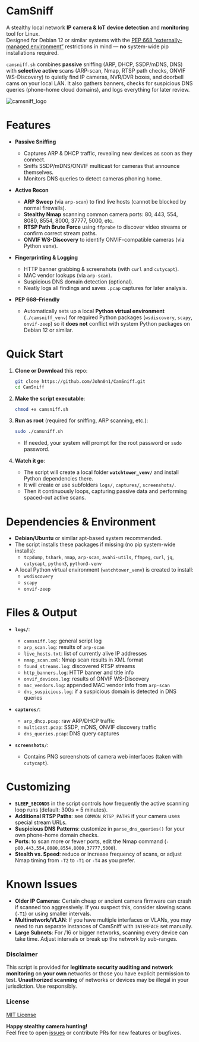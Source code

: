 # CamSniff
A stealthy local network **IP camera & IoT device detection** and **monitoring** tool for Linux.  
Designed for Debian 12 or similar systems with the [PEP 668 “externally-managed environment”](https://peps.python.org/pep-0668/) restrictions in mind — **no** system-wide pip installations required.

`camsniff.sh` combines **passive** sniffing (ARP, DHCP, SSDP/mDNS, DNS) with **selective active** scans (ARP-scan, Nmap, RTSP path checks, ONVIF WS-Discovery) to quietly find IP cameras, NVR/DVR boxes, and doorbell cams on your local LAN. It also gathers banners, checks for suspicious DNS queries (phone-home cloud domains), and logs everything for later review.

![camsniff_logo](https://github.com/user-attachments/assets/7de852a5-cb14-478d-91d5-2d6f604eedcd)

# Features

- **Passive Sniffing**  
  - Captures ARP & DHCP traffic, revealing new devices as soon as they connect.  
  - Sniffs SSDP/mDNS/ONVIF multicast for cameras that announce themselves.  
  - Monitors DNS queries to detect cameras phoning home.  

- **Active Recon**  
  - **ARP Sweep** (via `arp-scan`) to find live hosts (cannot be blocked by normal firewalls).  
  - **Stealthy Nmap** scanning common camera ports: 80, 443, 554, 8080, 8554, 8000, 37777, 5000, etc.  
  - **RTSP Path Brute Force** using `ffprobe` to discover video streams or confirm correct stream paths.  
  - **ONVIF WS-Discovery** to identify ONVIF-compatible cameras (via Python venv).  

- **Fingerprinting & Logging**  
  - HTTP banner grabbing & screenshots (with `curl` and `cutycapt`).  
  - MAC vendor lookups (via `arp-scan`).  
  - Suspicious DNS domain detection (optional).  
  - Neatly logs all findings and saves `.pcap` captures for later analysis.  

- **PEP 668–Friendly**  
  - Automatically sets up a local **Python virtual environment** (`./camsniff_venv`) for required Python packages (`wsdiscovery`, `scapy`, `onvif-zeep`) so it **does not** conflict with system Python packages on Debian 12 or similar.  

# Quick Start

1. **Clone or Download** this repo:
   ```bash
   git clone https://github.com/John0n1/CamSniff.git
   cd CamSniff
   ```

2. **Make the script executable**:
   ```bash
   chmod +x camsniff.sh
   ```

3. **Run as root** (required for sniffing, ARP scanning, etc.):
   ```bash
   sudo ./camsniff.sh
   ```
   - If needed, your system will prompt for the root password or `sudo` password.

4. **Watch it go**:
   - The script will create a local folder **`watchtower_venv/`** and install Python dependencies there.  
   - It will create or use subfolders `logs/`, `captures/`, `screenshots/`.  
   - Then it continuously loops, capturing passive data and performing spaced-out active scans.  

# Dependencies & Environment

- **Debian/Ubuntu** or similar apt-based system recommended.  
- The script installs these packages if missing (no pip system-wide installs):  
  - `tcpdump`, `tshark`, `nmap`, `arp-scan`, `avahi-utils`, `ffmpeg`, `curl`, `jq`, `cutycapt`, `python3`, `python3-venv`  
- A local Python virtual environment (`watchtower_venv`) is created to install:
  - `wsdiscovery`  
  - `scapy`  
  - `onvif-zeep`

# Files & Output

- **`logs/`**:  
  - `camsniff.log`: general script log  
  - `arp_scan.log`: results of `arp-scan`  
  - `live_hosts.txt`: list of currently alive IP addresses  
  - `nmap_scan.xml`: Nmap scan results in XML format  
  - `found_streams.log`: discovered RTSP streams  
  - `http_banners.log`: HTTP banner and title info  
  - `onvif_devices.log`: results of ONVIF WS-Discovery  
  - `mac_vendors.log`: appended MAC vendor info from `arp-scan`  
  - `dns_suspicious.log`: if a suspicious domain is detected in DNS queries  

- **`captures/`**:  
  - `arp_dhcp.pcap`: raw ARP/DHCP traffic  
  - `multicast.pcap`: SSDP, mDNS, ONVIF discovery traffic  
  - `dns_queries.pcap`: DNS query captures  

- **`screenshots/`**:  
  - Contains PNG screenshots of camera web interfaces (taken with `cutycapt`).  

# Customizing

- **`SLEEP_SECONDS`** in the script controls how frequently the active scanning loop runs (default: 300s = 5 minutes).  
- **Additional RTSP Paths**: see `COMMON_RTSP_PATHS` if your camera uses special stream URLs.  
- **Suspicious DNS Patterns**: customize in `parse_dns_queries()` for your own phone-home domain checks.  
- **Ports**: to scan more or fewer ports, edit the Nmap command (`-p80,443,554,8080,8554,8000,37777,5000`).  
- **Stealth vs. Speed**: reduce or increase frequency of scans, or adjust Nmap timing from `-T2` to `-T1` or `-T4` as you prefer.  

# Known Issues

- **Older IP Cameras**: Certain cheap or ancient camera firmware can crash if scanned too aggressively. If you suspect this, consider slowing scans (`-T1`) or using smaller intervals.  
- **Multinetwork/VLAN**: If you have multiple interfaces or VLANs, you may need to run separate instances of CamSniff with `INTERFACE` set manually.  
- **Large Subnets**: For /16 or bigger networks, scanning every device can take time. Adjust intervals or break up the network by sub-ranges.  

### Disclaimer

This script is provided for **legitimate security auditing and network monitoring** on **your own** networks or those you have explicit permission to test. **Unauthorized scanning** of networks or devices may be illegal in your jurisdiction. Use responsibly.

### License

[MIT License](./LICENSE)

**Happy stealthy camera hunting!**  
Feel free to open [issues](https://github.com/John0n1/CamSniff/issues) or contribute PRs for new features or bugfixes.
